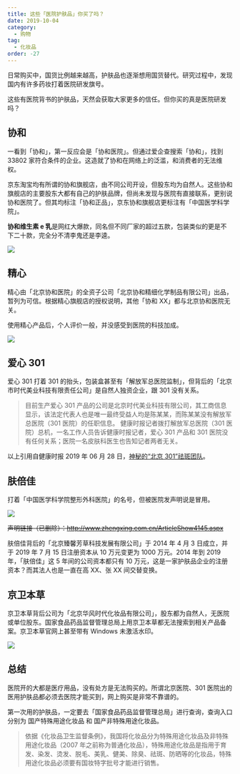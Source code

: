 ```yaml
---
title: 这些「医院护肤品」你买了吗？
date: 2019-10-04
category:
  - 购物
tag:
  - 化妆品
order: -27
---
```


日常购买中，国货比例越来越高，护肤品也逐渐想用国货替代。研究过程中，发现国内有许多药妆打着医院研发旗号。

这些有医院背书的护肤品，天然会获取大家更多的信任。但你买的真是医院研发吗？

## 协和

一看到「协和」，第一反应会是「协和医院」。但通过爱企查搜索「协和」，找到 33802 家符合条件的企业。这造就了协和在网络上的泛滥，和消费者的无法维权。

京东淘宝均有所谓的协和旗舰店，由不同公司开设，但股东均为自然人。这些协和旗舰店的主要股东大都有自己的护肤品牌，但尚未发现与医院有直接联系，更别说协和医院了。但其均标注「协和正品」，京东协和旗舰店更标注有「中国医学科学院」。

**协和维生素 e 乳**是网红大爆款，同名但不同厂家的超过五款，包装类似的更是不下二十款，完全分不清李鬼还是李逵。

![](https://tc.seoipo.com/2022-05-05-14-02-27.png?imageMogr2/format/webp)

## 精心

精心由「北京协和医院」的全资子公司「北京协和精细化学制品有限公司」出品，暂列为可信。根据精心旗舰店的授权说明，其他「协和 XX」都与北京协和医院无关。

使用精心产品后，个人评价一般，并没感受到医院的科技加成。

![](https://tc.seoipo.com/20191004143812.png?imageMogr2/format/webp)

## 爱心 301

爱心 301 打着 301 的抬头，包装盒甚至有「解放军总医院监制」，但背后的「北京市时代美业科技有限责任公司」是自然人独资企业，跟 301 没有关系。

> 目前生产爱心 301 产品的公司是北京时代美业科技有限公司，其工商信息显示，该法定代表人也是唯一最终受益人均是陈某某，而陈某某没有解放军总医院（301 医院）的任职信息。
> 健康时报记者拨打解放军总医院（301 医院）总机，一名工作人员告诉健康时报记者，爱心 301 产品和 301 医院没有任何关系；医院一名皮肤科医生也告知记者两者无关。

以上引用自健康时报 2019 年 06 月 28 日，[神秘的“北京 301”祛斑团队](http://paper.people.com.cn/jksb/html/2019-06/28/content_1936727.htm)。

## 肤倍佳

打着「中国医学科学院整形外科医院」的名号，但被医院发声明说是冒用。

![](https://tc.seoipo.com/2022-05-05-14-02-49.png?imageMogr2/format/webp)

~~声明链接（已删除）：<http://www.zhengxing.com.cn/ArticleShow4145.aspx>~~

肤倍佳背后的「北京臻馨芳草科技发展有限公司」于 2014 年 4 月 3 日成立，并于 2019 年 7 月 15 日注册资本从 10 万元变更为 1000 万元。2014 年到 2019 年，「肤倍佳」这 5 年间的公司资本都只有 10 万元，这是一家护肤品企业的注册资本？而其法人也是一直在高 XX、张 XX 间交替变换。

## 京卫本草

京卫本草背后公司为「北京华风时代化妆品有限公司」，股东都为自然人，无医院或单位股东。国家食品药品监督管理总局上用京卫本草都无法搜索到相关产品备案。京卫本草官网上甚至带有 Windows 未激活水印。

![](https://tc.seoipo.com/20191004135719.png?imageMogr2/format/webp)

## 总结

医院开的大都是医疗用品，没有处方是无法购买的。所谓北京医院、301 医院出的医用护肤品都必须去医院才能买到，网上购买是非常不靠谱的。

第一次用的护肤品，一定要去「国家食品药品监督管理总局」进行查询，查询入口分别为 国产特殊用途化妆品 和 国产非特殊用途化妆品。

> 依据《化妆品卫生监督条例》，我国将化妆品分为特殊用途化妆品及非特殊用途化妆品（2007 年之前称为普通化妆品），特殊用途化妆品是指用于育发、染发、烫发、脱毛、美乳、健美、除臭、祛斑、防晒等的化妆品，特殊用途化妆品必须要有国妆特字批号才能进行销售。
